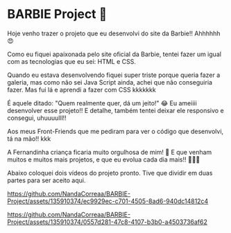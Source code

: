# BARBIE Project 💖
Hoje venho trazer o projeto que eu desenvolvi do site da Barbie!! Ahhhhhh😍

Como eu fiquei apaixonada pelo site oficial da Barbie, tentei fazer um igual com as tecnologias que eu sei: HTML e CSS.

Quando eu estava desenvolvendo fiquei super triste porque queria fazer a galeria, mas como não sei Java Script ainda, achei que não conseguiria fazer.
Mas fui lá e aprendi a fazer com CSS kkkkkkk

É aquele ditado: "Quem realmente quer, dá um jeito!" 😂
Eu ameiiii desenvolver esse projeto!!
E detalhe, também tentei deixar ele responsivo e consegui, uhuuuulll!!

Aos meus Front-Friends que me pediram para ver o código que desenvolvi, tá na mão!! kkk

A Fernandinha criança ficaria muito orgulhosa de mim! 🥰
E que venham muitos e muitos mais projetos, e que eu evolua cada dia mais!! 🙌🏻🥰

Abaixo coloquei dois vídeos do projeto pronto. Tive que dividir em duas partes para ser aceito aqui.


https://github.com/NandaCorreaa/BARBIE-Project/assets/135910374/ec9929ec-c701-4505-8ad6-940dc14812c4



https://github.com/NandaCorreaa/BARBIE-Project/assets/135910374/0557d281-47c8-4107-b3b0-a4503736af62

